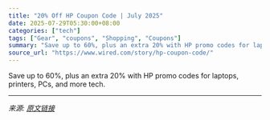 ```yaml
---
title: "20% Off HP Coupon Code | July 2025"
date: 2025-07-29T05:30:00+08:00
categories: ["tech"]
tags: ["Gear", "coupons", "Shopping", "Coupons"]
summary: "Save up to 60%, plus an extra 20% with HP promo codes for laptops, printers, PCs, and more tech."
source_url: "https://www.wired.com/story/hp-coupon-code/"
---
```


Save up to 60%, plus an extra 20% with HP promo codes for laptops, printers, PCs, and more tech.

---

*来源: [原文链接](https://www.wired.com/story/hp-coupon-code/)*
